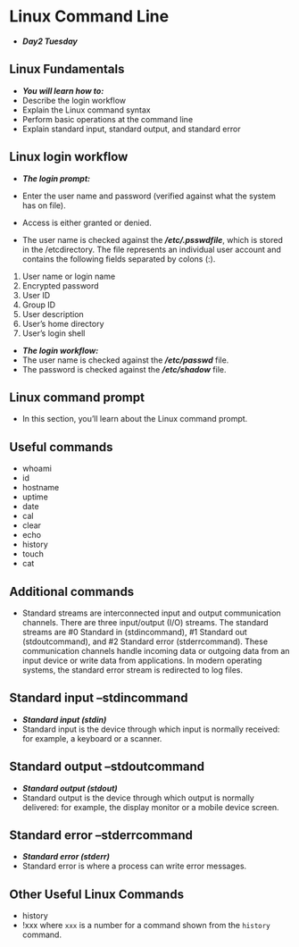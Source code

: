 # Linux Command Line
- ***Day2 Tuesday***

## Linux Fundamentals
- ***You will learn how to:***
- Describe the login workflow
- Explain the Linux command syntax
- Perform basic operations at the command line
- Explain standard input, standard output, and standard error

## Linux login workflow
- ***The login prompt:***
- Enter the user name and password (verified against what the system has on file).
- Access is either granted or denied.

- The user name is checked against the ***/etc/.psswdfile***, which is stored in the /etcdirectory. The file represents an individual user account and contains the following fields separated by colons (:).
1. User name or login name
2. Encrypted password
3. User ID
4. Group ID
5. User description
6. User’s home directory
7. User’s login shell

- ***The login workflow:***
- The user name is checked against the ***/etc/passwd*** file.
- The password is checked against the ***/etc/shadow*** file.

## Linux command prompt
- In this section, you’ll learn about the Linux command prompt.

## Useful commands
- whoami
- id
- hostname
- uptime
- date
- cal
- clear
- echo
- history
- touch
- cat

## Additional commands
- Standard streams are interconnected input and output communication channels. There are three input/output (I/O) streams. The standard streams are #0 Standard in (stdincommand), #1 Standard out (stdoutcommand), and #2 Standard error (stderrcommand). These communication channels handle incoming data or outgoing data from an input device or write data from applications. In modern operating systems, the standard error stream is redirected to log files.

## Standard input –stdincommand
- ***Standard input (stdin)***
- Standard input is the device through which input is normally received: for example, a keyboard or a scanner.

## Standard output –stdoutcommand
- ***Standard output (stdout)***
- Standard output is the device through which output is normally delivered: for example, the display monitor or a mobile device screen.

## Standard error –stderrcommand
- ***Standard error (stderr)***
- Standard error is where a process can write error messages.

## Other Useful Linux Commands
- history
- !xxx where `xxx` is a number for a command shown from the `history` command.
